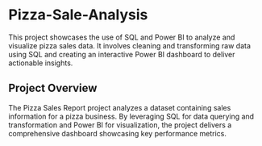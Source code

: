# Pizza-Sale-Analysis
This project showcases the use of SQL and Power BI to analyze and visualize pizza sales data. It involves cleaning and transforming raw data using SQL and creating an interactive Power BI dashboard to deliver actionable insights.
 ## Project Overview
The Pizza Sales Report project analyzes a dataset containing sales information for a pizza business. By leveraging SQL for data querying and transformation and Power BI for visualization, the project delivers a comprehensive dashboard showcasing key performance metrics.
